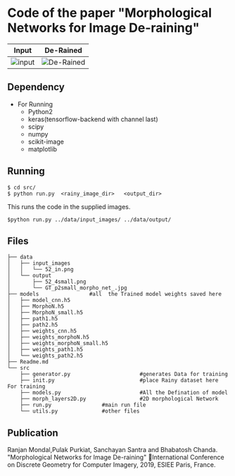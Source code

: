 # Code of the paper "Morphological Networks for Image De-raining"

| Input        | De-Rained      | 
|:-------------:|:-------------:|
| ![input](https://raw.githubusercontent.com/ranjanZ/2D-Morphological-Network/master/data/input_images/52_in.png)| ![De-Rained](https://raw.githubusercontent.com/ranjanZ/2D-Morphological-Network/master/data/output/52_4small.png) |

## Dependency
* For Running
    * Python2
    * keras(tensorflow-backend with channel last)
    * scipy
    * numpy
    * scikit-image
    * matplotlib

## Running
```
$ cd src/
$ python run.py  <rainy_image_dir>   <output_dir>
```
This runs the code in the supplied images.
```
$python run.py ../data/input_images/ ../data/output/

```

## Files
```
├── data
│   ├── input_images				
│   │   └── 52_in.png
│   └── output
│       ├── 52_4small.png
│       └── GT_p2small_morpho_net_.jpg
├── models				  #all  the Trained model weights saved here
│   ├── model_cnn.h5
│   ├── MorphoN.h5
│   ├── MorphoN_small.h5
│   ├── path1.h5
│   ├── path2.h5
│   ├── weights_cnn.h5
│   ├── weights_morphoN.h5
│   ├── weights_morphoN_small.h5
│   ├── weights_path1.h5
│   └── weights_path2.h5
├── Readme.md
└── src
    ├── generator.py                      #generates Data for training
    ├── init.py                           #place Rainy dataset here For training
    ├── models.py                         #All the Defination of model
    ├── morph_layers2D.py                 #2D morphological Network
    ├── run.py				  #main run file 
    └── utils.py			  #other files

```

## Publication
Ranjan Mondal,Pulak Purkiat, Sanchayan Santra and Bhabatosh Chanda. "Morphological Networks for Image De-raining" International Conference on Discrete Geometry for Computer Imagery, 2019, ESIEE Paris, France.

